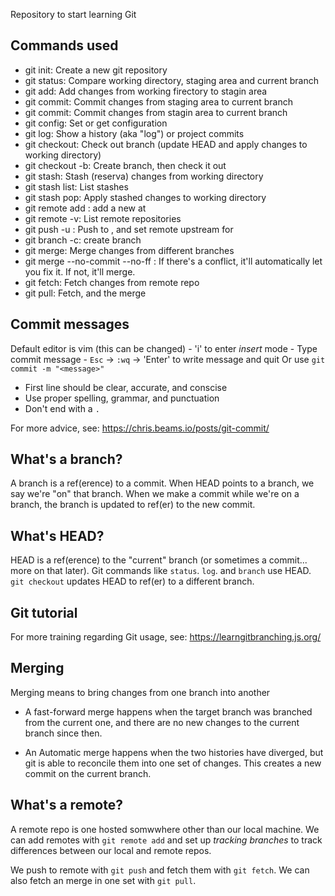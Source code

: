 Repository to start learning Git

## Commands used

- git init: Create a new git repository
- git status: Compare working directory, staging area and current branch
- git add: Add changes from working firectory to stagin area
- git commit: Commit changes from staging area to current branch
- git commit: Commit changes from stagin area to current branch
- git config: Set or get configuration
- git log: Show a history (aka "log") or project commits
- git checkout: Check out branch (update HEAD and apply changes to working directory)
- git checkout -b: Create branch, then check it out
- git stash: Stash (reserva) changes from working directory
- git stash list: List stashes
- git stash pop: Apply stashed changes to working directory
- git remote add <remote> <url>: add a new <remote> at <url>
- git remote -v: List remote repositories
- git push -u <remote> <branch>: Push <branch> to <renmote>, and set remote upstream for <branch>
- git branch -c: create branch
- git merge: Merge changes from different branches
- git merge --no-commit --no-ff <branch>: If there's a conflict, it'll automatically let you fix it. If not, it'll merge.
- git fetch: Fetch changes from remote repo
- git pull: Fetch, and the merge
 
## Commit messages

Default editor is vim (this can be changed)
    - 'i' to enter *insert* mode
    - Type commit message
    - `Esc` -> `:wq` -> 'Enter' to write message and quit
Or use `git commit -m "<message>"`

- First line should be clear, accurate, and conscise
- Use proper spelling, grammar, and punctuation
- Don't end with a `.`

For more advice, see: https://chris.beams.io/posts/git-commit/


## What's a branch?

A branch is a ref(erence) to a commit. When HEAD points to a branch, we say we're "on" that branch. When we make a commit while we're on a branch, the branch is updated to ref(er) to the new commit.

## What's HEAD?

HEAD is a ref(erence) to the "current" branch (or sometimes a commit... more on that later). Git commands like `status`. `log`. and `branch` use HEAD. `git checkout` updates HEAD to ref(er) to a different branch.

## Git tutorial

For more training regarding Git usage, see: https://learngitbranching.js.org/

## Merging

Merging means to bring changes from one branch into another

- A fast-forward merge happens when the target branch was branched from the current one, and there are no new changes to the current branch since then.

- An Automatic merge happens when the two histories have diverged, but git is able to reconcile them into one set of changes. This creates a new commit on the current branch.


## What's a remote?

A remote repo is one hosted somwwhere other than our local machine. We can add remotes with `git remote add` and set up *tracking branches* to track differences between our local and remote repos.

We push to remote with `git push` and fetch them with `git fetch`. We can also fetch an merge in one set with `git pull`.

